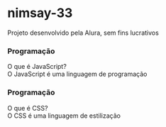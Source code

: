 # nimsay-33
<!DOCTYPE html>
<html lang="en">
<head>
    <meta charset="UTF-8">
    <meta name="viewport" content="width=device-width, initial-scale=1.0">
    <title>Document</title>
</head>
<body>
    
</body>

</html><!DOCTYPE html>
<html lang="pt-br">
<head>
    <meta charset="UTF-8">
    <meta name="viewport" content="width=device-width, initial-scale=1.0">
    <title>Flashcard</title>
</head>
<body>
    
</body>

</html>
<body>
    <main>
    </main>
    <footer>
        <p>Projeto desenvolvido pela Alura, sem fins lucrativos</p>
    </footer>
</body>

<main>
        <section id="container">
                <article class="cartao">
                        <div class="cartao__conteudo">
                                <h3>Programação</h3>
                                <div class="cartao__conteudo__pergunta">
                                        O que é JavaScript?
                                </div>
                                <div class="cartao__conteudo__resposta">
                                        O JavaScript é uma linguagem de programação
                                </div>
                        </div>
                </article>
        </section>
</main>

<article class="cartao">
        <div class="cartao__conteudo">
                <h3>Programação</h3>
                <div class="cartao__conteudo__pergunta">
                        O que é CSS?
                </div>
                <div class="cartao__conteudo__resposta">
                        O CSS é uma linguagem de estilização
                </div>
        </div>
</article>